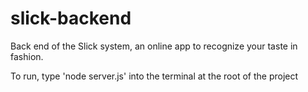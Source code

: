 # slick-backend
Back end of the Slick system, an online app to recognize your taste in fashion.


To run, type 'node server.js' into the terminal at the root of the project
